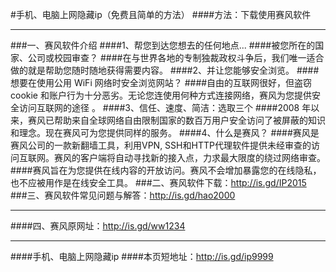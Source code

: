 #手机、电脑上网隐藏ip（免费且简单的方法）
####方法：下载使用赛风软件
***
###一、赛风软件介绍
####1、帮您到达您想去的任何地点...
####被您所在的国家、公司或校园审查？
####在与世界各地的专制独裁政权斗争后，我们唯一适合做的就是帮助您随时随地获得需要内容。
####2、并让您能够安全浏览。
####想要在使用公用 WiFi 网络时安全浏览网站？
####自由的互联网很好，但盗窃cookie 和账户行为十分恶劣。无论您连使用何种方式连接网络，赛风为您提供安全访问互联网的途径 。
####3、信任、速度、简洁：选取三个
####2008 年以来，赛风已帮助来自全球网络自由限制国家的数百万用户安全访问了被屏蔽的知识和理念。现在赛风可为您提供同样的服务。
####4、什么是赛风？
####赛风是赛风公司的一款新翻墙工具，利用VPN, SSH和HTTP代理软件提供未经审查的访问互联网。赛风的客户端将自动寻找新的接入点，力求最大限度的绕过网络审查。
####赛风旨在为您提供在线内容的开放访问。赛风不会增加暴露您的在线隐私，也不应被用作是在线安全工具。
###二、赛风软件下载：http://is.gd/IP2015
###三、赛风软件常见问题与解答：http://is.gd/hao2000

***
####四、赛风原网址：http://is.gd/ww1234
***
####手机、电脑上网隐藏ip
####本页短地址：http://is.gd/ip9999
